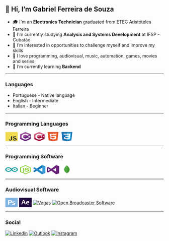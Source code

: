 ## 👋 Hi, I’m Gabriel Ferreira de Souza

<!-- Bio -->  
- 🎓 I'm an <strong>Electronics Technician</strong> graduated from ETEC Aristóteles Ferreira
- 🏫 I'm currently studying <strong>Analysis and Systems Development</strong> at IFSP - Cubatão
- 👀 I’m interested in opportunities to challenge myself and improve my skills
- 💞️ I love programming, audiovisual, music, automation, games, movies and series
- 🌱 I’m currently learning <strong>Backend</strong>

 <hr>

<!-- Known Languages -->  
### Languages

- Portuguese - Native language
- English - Intermediate
- Italian - Beginner

 <hr>

<!-- Known Programming Languages -->  
### Programming Languages
<div>
 <img align="center" title="Javascript" alt="Javascript" height="30" width="40" src="https://raw.githubusercontent.com/devicons/devicon/master/icons/javascript/javascript-original.svg">
 <img align="center" title="C#" alt="Csharp" height="30" width="40" src="https://raw.githubusercontent.com/devicons/devicon/master/icons/csharp/csharp-original.svg">
 <img align="center" title="C++" alt="Cplusplus" height="30" width="40" src="https://raw.githubusercontent.com/devicons/devicon/master/icons/cplusplus/cplusplus-original.svg">
 <img align="center" title="HTML" alt="HTML" height="30" width="40" src="https://raw.githubusercontent.com/devicons/devicon/master/icons/html5/html5-original.svg">
 <img align="center" title="CSS" alt="CSS" height="30" width="40" src="https://raw.githubusercontent.com/devicons/devicon/master/icons/css3/css3-original.svg">  
</div>

 <hr>

<!-- Known Programming Software --> 
### Programming Software
<div>
  <img align="center" title="Arduino" alt="Arduino" height="30" width="40" src="https://raw.githubusercontent.com/devicons/devicon/master/icons/arduino/arduino-original.svg">  
  <img align="center" title="Nodejs" alt="Nodejs" height="30" width="40" src="https://raw.githubusercontent.com/devicons/devicon/master/icons/nodejs/nodejs-original.svg">  
  <img align="center" title="VisualStudioCode" alt="VisualStudioCode" height="30" width="40" src="https://raw.githubusercontent.com/devicons/devicon/master/icons/vscode/vscode-original.svg">  
  <img align="center" title="VisualStudio" alt="VisualStudio" height="30" width="40" src="https://raw.githubusercontent.com/devicons/devicon/master/icons/visualstudio/visualstudio-plain.svg"> 
  <img align="center" title="MongoDB" alt="MongoDB" height="30" width="40" src="https://raw.githubusercontent.com/devicons/devicon/master/icons/mongodb/mongodb-original.svg">
</div>

 <hr>
  
<!-- Known Audiovisual Software --> 
### Audiovisual Software
<div>
  <img align="center" title="Photoshop" alt="Photoshop" height="30" width="40" src="https://raw.githubusercontent.com/devicons/devicon/master/icons/photoshop/photoshop-plain.svg">  
  <img align="center" title="AfterEffects" alt="AfterEffects" height="30" width="40" src="https://raw.githubusercontent.com/devicons/devicon/master/icons/aftereffects/aftereffects-plain.svg">
  <a href=https://www.vegascreativesoftware.com/fileadmin/user_upload/products/vegas/vegas-icon-vegas-pro-int.svg target=_blank><img title="Vegas" align="center" alt="Vegas" height="30" width="40" src=https://www.vegascreativesoftware.com/fileadmin/user_upload/products/vegas/vegas-icon-vegas-pro-int.svg></a> 
  <a href=https://cdn.worldvectorlogo.com/logos/obs-2.svg target=_blank><img title="Open Broadcaster Software" align="center" alt="Open Broadcaster Software" height="30" width="40" src=https://cdn.worldvectorlogo.com/logos/obs-2.svg></a> 
</div>
  
  <hr>
  
  <!-- Social -->
  ### Social
  [![Linkedin](https://img.shields.io/badge/Gabriel%20Ferreira-0077B5?style=for-the-badge&logo=linkedin&logoColor=white)](https://www.linkedin.com/in/gabriel-ferreira-055146210/)
  [![Outlook](https://img.shields.io/badge/Gabriel_Souza-0078D4?style=for-the-badge&logo=microsoft-outlook&logoColor=white)](mailto:gabrielfe.desouza@gmail.com)
  [![Instagram](https://img.shields.io/badge/g.sohz-%23E4405F.svg?style=for-the-badge&logo=Instagram&logoColor=white)](https://www.instagram.com/g.sohz/)

 
